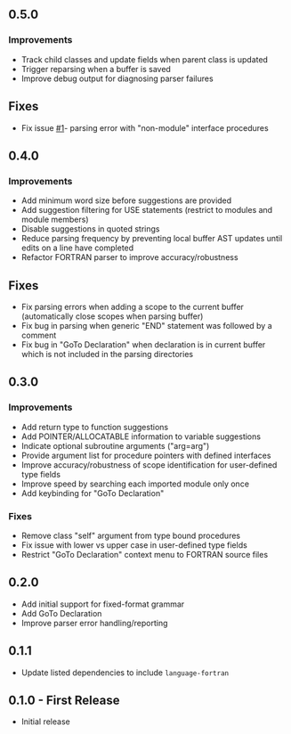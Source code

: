 ## 0.5.0

### Improvements
* Track child classes and update fields when parent class is updated
* Trigger reparsing when a buffer is saved
* Improve debug output for diagnosing parser failures

## Fixes
* Fix issue [#1](https://github.com/hansec/autocomplete-fortran/issues/1)- parsing error with "non-module" interface procedures

## 0.4.0

### Improvements
* Add minimum word size before suggestions are provided
* Add suggestion filtering for USE statements (restrict to modules and module members)
* Disable suggestions in quoted strings
* Reduce parsing frequency by preventing local buffer AST updates until edits on a line have completed
* Refactor FORTRAN parser to improve accuracy/robustness

## Fixes
* Fix parsing errors when adding a scope to the current buffer (automatically close scopes when parsing buffer)
* Fix bug in parsing when generic "END" statement was followed by a comment
* Fix bug in "GoTo Declaration" when declaration is in current buffer which is not included in the parsing directories

## 0.3.0

### Improvements
* Add return type to function suggestions
* Add POINTER/ALLOCATABLE information to variable suggestions
* Indicate optional subroutine arguments ("arg=arg")
* Provide argument list for procedure pointers with defined interfaces
* Improve accuracy/robustness of scope identification for user-defined type fields
* Improve speed by searching each imported module only once
* Add keybinding for "GoTo Declaration"

### Fixes
* Remove class "self" argument from type bound procedures
* Fix issue with lower vs upper case in user-defined type fields
* Restrict "GoTo Declaration" context menu to FORTRAN source files

## 0.2.0
* Add initial support for fixed-format grammar
* Add GoTo Declaration
* Improve parser error handling/reporting

## 0.1.1
* Update listed dependencies to include `language-fortran`

## 0.1.0 - First Release
* Initial release
